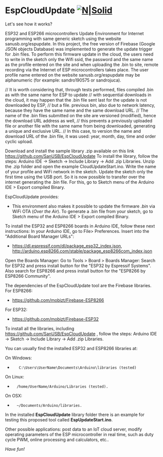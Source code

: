 # EspCloudUpdate [![N|Solid](http://sanusb.blogspot.com.br/favicon.ico)](http://sanusb.org/)

Let's see how it works?

ESP32 and ESP266 microcontrollers Update Environment for Internet programming with same generic sketch using the website sanusb.org/espupdate. In this project, the free version of Firebase (Google JSON objects Database) was implemented to generate the update trigger for .bin files. 
To perform this firmware update in the cloud, the users need to write in the sketch only the Wifi ssid, the password and the same name 
as the profile entered on the site and when uploading the .bin to site, remote recording via the Internet of ESP microcontrollers takes place. The user profile name entered on the website sanusb.org/espupdate may be alphanumeric (for example: sandro190575 or sandrojuca).

// It is worth considering that, through tests performed, files compiled .bin as with the same name for ESP to update
// with sequential downloads in the cloud, it may happen that the .bin file sent last for the update is not downloaded by ESP,
// but a file. previous bin, also due to network latency, because they have the same name and the same download URL.
// The name of the .bin files submitted on the site are versioned (modified), hence the download URL address as well,
// this prevents a previously uploaded file or another file with the same name from being downloaded, generating a unique and exclusive URL.
// In this case, to version the name and download URL of the .bin file, it was used: year, month, day, time and order cyclic upload.

Download and install the sample library .zip available on this link https://github.com/SanUSB/EspCloudUpdate To install the library, follow the steps: Arduino IDE -> Sketch -> Include Library -> Add .zip Libraries. Unzip the .zip folder and open the example CloudUpdateStart.ino. Write the name of your profile and WiFi network in the sketch. Update the sketch only the first time using the USB port. So it is now possible to transfer over the internet generating the .bin file.  For this, go to Sketch menu of the Arduino IDE > Export compiled Binary.

EspCloudUpdate provides:

  - This environment also makes it possible to update the firmware *.bin* via WiFi OTA (*Over the Air*). To generate a .bin file from your sketch, go to Sketch menu of the Arduino IDE > Export compiled Binary.

 To install the ESP32 and ESP8266 boards in Arduino IDE, follow these next instructions:
 In your Arduino IDE, go to File> Preferences. Insert into the "Additional Board Manager URLs":
 * https://dl.espressif.com/dl/package_esp32_index.json, http://arduino.esp8266.com/stable/package_esp8266com_index.json
 
 Open the Boards Manager: Go to Tools > Board > Boards Manager:
 Search for ESP32 and press install button for the "ESP32 by Espressif Systems". Also search for ESP8266 and press install button for the "ESP8266 by ESP8266 Community".
 
 The dependencies of the EspCloudUpdate tool are the Firebase libraries. For ESP8266:
 
 * https://github.com/mobizt/Firebase-ESP8266
  
 For ESP32:
 
 * https://github.com/mobizt/Firebase-ESP32
 
 To install all the libraries, including https://github.com/SanUSB/EspCloudUpdate , follow the steps: 
Arduino IDE -> Sketch -> Include Library -> Add .zip Libraries.
 
 You can usually find the installed ESP32 and ESP8266 libraries at:
  
 On Windows:    
*        C:\Users\UserName\Documents\Arduino\libraries (tested)
     
 On Linux:   
*       /home/UserName/Arduino/Libraries (tested).

On OSX:
*       ~/Documents/Arduino/libraries.

 In the installed **EspCloudUpdate** library folder there is an example for testing this proposed tool called **EspUpdateStart.ino**.
 
 Other possible applications: post data to an IoT cloud server, modify operating parameters of the ESP microcontroller in real time, such as duty cycle PWM, online processing and calculators, etc..
 
*Have fun!*
